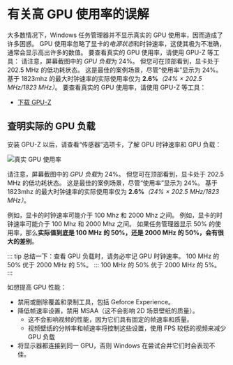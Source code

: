 # 有关高 GPU 使用率的误解

大多数情况下，Windows 任务管理器并不显示真实的 GPU 使用率，因而造成了许多困惑。 GPU 使用率忽略了显卡的*电源状态*和时钟速率，这使其极为不准确，通常会显示高出许多的数值。 要查看真实的 GPU 使用率，请使用 GPU-Z 等工具： 请注意，屏幕截图中的 *GPU 负载*为 24%。 但您可在顶部看到，显卡处于 202.5 MHz 的低功耗状态。 这是最佳的案例场景，尽管“使用率”显示为 24%。 基于 1823mhz 的最大时钟速率的实际使用率仅为 **2.6%***（24% × 202.5 MHz/1823 MHz）*。 要查看真实的 GPU 使用率，请使用 GPU-Z 等工具：

* [下载 GPU-Z](https://www.techpowerup.com/gpuz/)

## 查明实际的 GPU 负载

安装 GPU-Z 以后，请查看“传感器”选项卡，了解 GPU 时钟速率和 GPU 负载：

![真实 GPU 使用率](./gpuz.png)

请注意，屏幕截图中的 *GPU 负载*为 24%。 但您可在顶部看到，显卡处于 202.5 MHz 的低功耗状态。 这是最佳的案例场景，尽管“使用率”显示为 24%。 基于 1823mhz 的最大时钟速率的实际使用率仅为 **2.6%***（24% × 202.5 MHz/1823 MHz）*。

例如，显卡的时钟速率可能介于 100 Mhz 和 2000 Mhz 之间。 例如，显卡的时钟速率可能介于 100 Mhz 和 2000 Mhz 之间。 如果任务管理器显示 50% 的使用率，那么**实际值到底是 100 MHz 的 50%，还是 2000 MHz 的 50%，会有很大的差别**。

::: tip 总结一下：查看 GPU 负载时，请务必牢记 GPU 时钟速率。 100 MHz 的 50% 优于 2000 MHz 的 5%。 ::: 100 MHz 的 50% 优于 2000 MHz 的 5%。 :::

如想提高 GPU 性能：

* 禁用或删除覆盖和录制工具，包括 Geforce Experience。
* 降低帧速率设置，禁用 MSAA（这不会影响 2D 场景壁纸的质量）。
    * 这不会影响视频的性能，因为它们具有固定的帧速率和质量。
    * 视频壁纸的分辨率和帧速率将控制这些设置，使用 FPS 较低的视频来减少 GPU 负载
* 将显示器都连接到同一 GPU，否则 Windows 在尝试合并它们时会表现不佳。